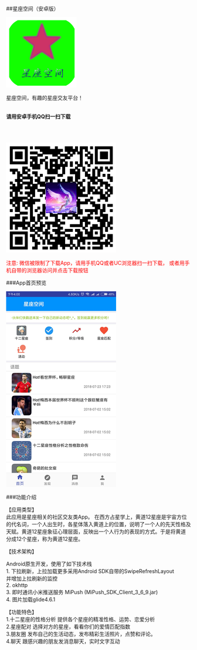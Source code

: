 ##星座空间（安卓版）

![](image/case-star-zone.png)

星座空间，有趣的星座交友平台！
<br/>
<br/>


**请用安卓手机QQ扫一扫下载**

<br/><br/>

![](image/star-zone-download.png)
<br/>

<p style="color:  red">
注意: 微信被限制了下载App，请用手机QQ或者UC浏览器扫一扫下载， 或者用手机自带的浏览器访问并点击下载按钮
</p>

###App首页预览

![](image/star-zone-home.png)


###功能介绍

【应用类型】 <br/>
此应用是星座相关的社区交友类App。 在西方占星学上，黄道12星座是宇宙方位的代名词，一个人出生时，各星体落入黄道上的位置，说明了一个人的先天性格及天赋。黄道12星座象征心理层面，反映出一个人行为的表现的方式。于是将黄道分成12个星座，称为黄道12星座。
<br/> 

【技术架构】<br/>

<p>
Android原生开发，使用了如下技术栈 <br/>
1. 下拉刷新，上拉加载更多采用Android SDK自带的SwipeRefreshLayout <br/>
并增加上拉刷新的监控 <br/>
2. okhttp <br/>
3. 即时通讯小米推送服务 MiPush (MiPush_SDK_Client_3_6_9.jar) <br/>
4. 图片加载glide4.6.1 <br/>
</p>


【功能特色】 <br/>
1.十二星座的性格分析 提供各个星座的精准性格、运势、恋爱分析 <br/>
2.星座配对 选择对方的星座，看看你们的爱情匹配指数 <br/>
3.朋友圈 发布自己的生活动态，发布精彩生活照片，点赞和评论。 <br/>
4.聊天 跟感兴趣的朋友发消息聊天，实时文字互动<br/>
